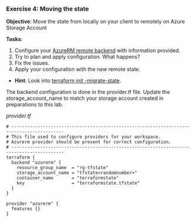 ### Exercise 4: Moving the state

**Objective**: Move the state from locally on your client to remotely on Azure Storage Account

**Tasks**:
1. Configure your [AzureRM remote backend](https://developer.hashicorp.com/terraform/language/settings/backends/azurerm) with information provided.
2. Try to plan and apply configuration. What happens?
3. Fix the issues.
4. Apply your configuration with the new remote state.

- **Hint**: Look into [terraform init -migrate-state](https://developer.hashicorp.com/terraform/cli/commands/init#backend-initialization).


The backend configuration is done in the provider.tf file. Update the storage_account_name to match your storage account created in preparations to this lab.

*provider.tf*

```hcl
# ------------------------------------------------------------------------------------------
# This file used to configure providers for your workspace.
# Azurerm provider should be present for correct configuration.
# ------------------------------------------------------------------------------------------
terraform {
  backend "azurerm" {
    resource_group_name  = "rg-tfstate"
    storage_account_name = "tfstate<randomnumber>"
    container_name       = "terraformstate"
    key                  = "terraformstate.tfstate"
  }
}

provider "azurerm" {
  features {}
}
```